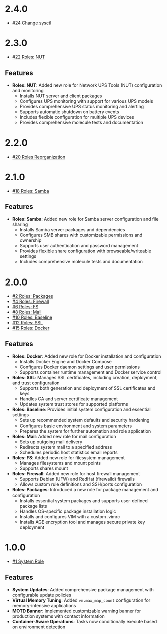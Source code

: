 # 2.4.0

* [#24 Change sysctl](https://github.com/Scalified/ansible-setup-collection/issues/24)

# 2.3.0

* [#22 Roles: NUT](https://github.com/Scalified/ansible-setup-collection/issues/22)

## Features

- **Roles: NUT**: Added new role for Network UPS Tools (NUT) configuration and monitoring
    - Installs NUT server and client packages
    - Configures UPS monitoring with support for various UPS models
    - Provides comprehensive UPS status monitoring and alerting
    - Supports automatic shutdown on battery events
    - Includes flexible configuration for multiple UPS devices
    - Provides comprehensive molecule tests and documentation

# 2.2.0

* [#20 Roles Reorganization](https://github.com/Scalified/ansible-setup-collection/pull/21)

# 2.1.0

* [#18 Roles: Samba](https://github.com/Scalified/ansible-setup-collection/issues/18)

## Features

- **Roles: Samba**: Added new role for Samba server configuration and file sharing
    - Installs Samba server packages and dependencies
    - Configures SMB shares with customizable permissions and ownership
    - Supports user authentication and password management
    - Provides flexible share configuration with browseable/writeable settings
    - Includes comprehensive molecule tests and documentation


# 2.0.0

* [#2 Roles: Packages](https://github.com/Scalified/ansible-setup-collection/issues/2)
* [#4 Roles: Firewall](https://github.com/Scalified/ansible-setup-collection/issues/4)
* [#6 Roles: FS](https://github.com/Scalified/ansible-setup-collection/issues/6)
* [#8 Roles: Mail](https://github.com/Scalified/ansible-setup-collection/issues/8)
* [#10 Roles: Baseline](https://github.com/Scalified/ansible-setup-collection/issues/10)
* [#12 Roles: SSL](https://github.com/Scalified/ansible-setup-collection/issues/12)
* [#15 Roles: Docker](https://github.com/Scalified/ansible-setup-collection/issues/15)

## Features

- **Roles: Docker**: Added new role for Docker installation and configuration
    - Installs Docker Engine and Docker Compose
    - Configures Docker daemon settings and user permissions
    - Supports container runtime management and Docker service control
- **Roles: SSL**: Manages SSL certificates, including creation, deployment, and trust configuration
    - Supports both generation and deployment of SSL certificates and keys
    - Handles CA and server certificate management
    - Updates system trust stores for supported platforms
- **Roles: Baseline**: Provides initial system configuration and essential settings
    - Sets up recommended system defaults and security hardening
    - Configures basic environment and system parameters
    - Prepares the system for further automation and role application
- **Roles: Mail**: Added new role for mail configuration
    - Sets up outgoing mail delivery
    - Redirects system mail to a specified address
    - Schedules periodic host statistics email reports
- **Roles: FS**: Added new role for filesystem management
    - Manages filesystems and mount points
    - Supports shares mount
- **Roles: Firewall**: Added new role for host firewall management
    - Supports Debian (UFW) and RedHat (firewalld) firewalls
    - Allows custom rule definitions and SSH/ports configuration
- **Roles: Packages**: Introduced a new role for package management and configuration
    - Installs essential system packages and supports user-defined package lists
    - Handles OS-specific package installation logic
    - Installs and configures VIM with a custom .vimrc
    - Installs AGE encryption tool and manages secure private key deployment

# 1.0.0

* [#1 System Role](https://github.com/Scalified/ansible-setup-collection/issues/1)

## Features

- **System Updates**: Added comprehensive package management with configurable update policies
- **Virtual Memory Tuning**: Added `vm.max_map_count` configuration for memory-intensive applications
- **MOTD Banner**: Implemented customizable warning banner for production systems with contact information
- **Container-Aware Operations**: Tasks now conditionally execute based on environment detection
